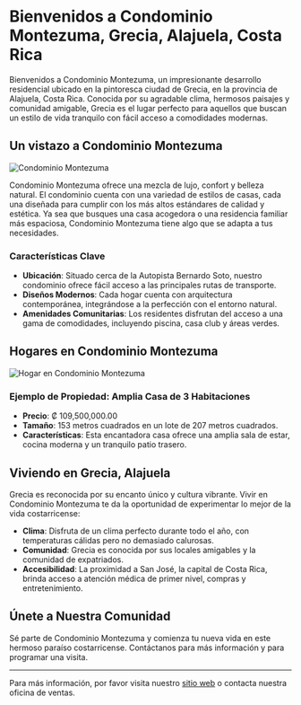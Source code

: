 # Bienvenidos a Condominio Montezuma, Grecia, Alajuela, Costa Rica

Bienvenidos a Condominio Montezuma, un impresionante desarrollo residencial ubicado en la pintoresca ciudad de Grecia, en la provincia de Alajuela, Costa Rica. Conocida por su agradable clima, hermosos paisajes y comunidad amigable, Grecia es el lugar perfecto para aquellos que buscan un estilo de vida tranquilo con fácil acceso a comodidades modernas.

## Un vistazo a Condominio Montezuma

![Condominio Montezuma](https://fusioninmobiliariacr.com/wp-content/uploads/2023/05/banner_condominio_montezuma.jpg)

Condominio Montezuma ofrece una mezcla de lujo, confort y belleza natural. El condominio cuenta con una variedad de estilos de casas, cada una diseñada para cumplir con los más altos estándares de calidad y estética. Ya sea que busques una casa acogedora o una residencia familiar más espaciosa, Condominio Montezuma tiene algo que se adapta a tus necesidades.

### Características Clave

- **Ubicación**: Situado cerca de la Autopista Bernardo Soto, nuestro condominio ofrece fácil acceso a las principales rutas de transporte.
- **Diseños Modernos**: Cada hogar cuenta con arquitectura contemporánea, integrándose a la perfección con el entorno natural.
- **Amenidades Comunitarias**: Los residentes disfrutan del acceso a una gama de comodidades, incluyendo piscina, casa club y áreas verdes.

## Hogares en Condominio Montezuma

![Hogar en Condominio Montezuma](https://fusioninmobiliariacr.com/wp-content/uploads/2019/11/banner_montezuma2.jpg)

### Ejemplo de Propiedad: Amplia Casa de 3 Habitaciones
- **Precio**: ₡ 109,500,000.00
- **Tamaño**: 153 metros cuadrados en un lote de 207 metros cuadrados.
- **Características**: Esta encantadora casa ofrece una amplia sala de estar, cocina moderna y un tranquilo patio trasero.

## Viviendo en Grecia, Alajuela

Grecia es reconocida por su encanto único y cultura vibrante. Vivir en Condominio Montezuma te da la oportunidad de experimentar lo mejor de la vida costarricense:

- **Clima**: Disfruta de un clima perfecto durante todo el año, con temperaturas cálidas pero no demasiado calurosas.
- **Comunidad**: Grecia es conocida por sus locales amigables y la comunidad de expatriados.
- **Accesibilidad**: La proximidad a San José, la capital de Costa Rica, brinda acceso a atención médica de primer nivel, compras y entretenimiento.

## Únete a Nuestra Comunidad

Sé parte de Condominio Montezuma y comienza tu nueva vida en este hermoso paraíso costarricense. Contáctanos para más información y para programar una visita.

---

Para más información, por favor visita nuestro [sitio web](https://condominio-montezuma.casa.club) o contacta nuestra oficina de ventas.
